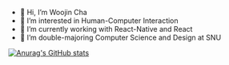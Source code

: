 - 👋 Hi, I’m Woojin Cha
- 👀 I’m interested in Human-Computer Interaction
- 🌱 I’m currently working with React-Native and React
- 💞️ I’m double-majoring Computer Science and Design at SNU
<!-- - 📫 How to reach me ... -->

[![Anurag's GitHub stats](https://github-readme-stats.vercel.app/api?username=Xena123kiki)](https://github.com/anuraghazra/github-readme-stats)

<!---
Xena123kiki/Xena123kiki is a ✨ special ✨ repository because its `README.md` (this file) appears on your GitHub profile.
You can click the Preview link to take a look at your changes.
--->
